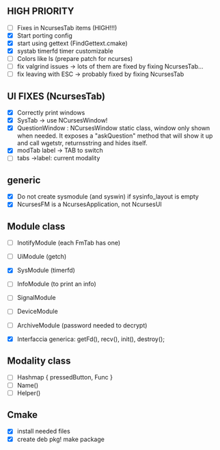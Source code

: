 ## HIGH PRIORITY
- [ ] Fixes in NcursesTab items (HIGH!!!)
- [x] Start porting config
- [x] start using gettext (FindGettext.cmake)
- [x] systab timerfd timer customizable
- [ ] Colors like ls (prepare patch for ncurses)
- [ ] fix valgrind issues -> lots of them are fixed by fixing NcursesTab...
- [ ] fix leaving with ESC -> probably fixed by fixing NcursesTab

## UI FIXES (NcursesTab)
- [x] Correctly print windows
- [x] SysTab -> use NCursesWindow!
- [x] QuestionWindow : NCursesWindow static class, window only shown when needed. It exposes a "askQuestion" method that will show it up and call wgetstr, returnsstring and hides itself.
- [x] modTab label -> TAB to switch
- [ ] tabs ->label: current modality

## generic
- [x] Do not create sysmodule (and syswin) if sysinfo_layout is empty
- [x] NcursesFM is a NcursesApplication, not NcursesUI

## Module class
- [ ] InotifyModule (each FmTab has one)
- [ ] UiModule (getch)
- [x] SysModule (timerfd)
- [ ] InfoModule (to print an info)
- [ ] SignalModule
- [ ] DeviceModule
- [ ] ArchiveModule (password needed to decrypt)

- [x] Interfaccia generica: getFd(), recv(), init(), destroy();

## Modality class
- [ ] Hashmap { pressedButton, Func }
- [ ] Name() 
- [ ] Helper()

## Cmake
- [x] install needed files
- [x] create deb pkg! make package
